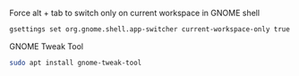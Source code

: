 Force alt + tab to switch only on current workspace in GNOME shell

```bash
gsettings set org.gnome.shell.app-switcher current-workspace-only true
```

GNOME Tweak Tool

```bash
sudo apt install gnome-tweak-tool
```
